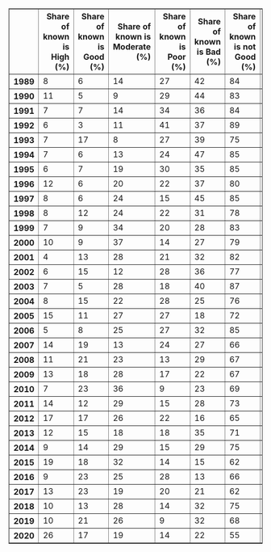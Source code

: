 <table border="1" class="dataframe">
  <thead>
    <tr style="text-align: right;">
      <th></th>
      <th>Share of known is High (%)</th>
      <th>Share of known is Good (%)</th>
      <th>Share of known is Moderate (%)</th>
      <th>Share of known is Poor (%)</th>
      <th>Share of known is Bad (%)</th>
      <th>Share of known is not Good (%)</th>
      <th>Status known (%)</th>
    </tr>
  </thead>
  <tbody>
    <tr>
      <th>1989</th>
      <td>8</td>
      <td>6</td>
      <td>14</td>
      <td>27</td>
      <td>42</td>
      <td>84</td>
      <td>16</td>
    </tr>
    <tr>
      <th>1990</th>
      <td>11</td>
      <td>5</td>
      <td>9</td>
      <td>29</td>
      <td>44</td>
      <td>83</td>
      <td>21</td>
    </tr>
    <tr>
      <th>1991</th>
      <td>7</td>
      <td>7</td>
      <td>14</td>
      <td>34</td>
      <td>36</td>
      <td>84</td>
      <td>18</td>
    </tr>
    <tr>
      <th>1992</th>
      <td>6</td>
      <td>3</td>
      <td>11</td>
      <td>41</td>
      <td>37</td>
      <td>89</td>
      <td>18</td>
    </tr>
    <tr>
      <th>1993</th>
      <td>7</td>
      <td>17</td>
      <td>8</td>
      <td>27</td>
      <td>39</td>
      <td>75</td>
      <td>19</td>
    </tr>
    <tr>
      <th>1994</th>
      <td>7</td>
      <td>6</td>
      <td>13</td>
      <td>24</td>
      <td>47</td>
      <td>85</td>
      <td>18</td>
    </tr>
    <tr>
      <th>1995</th>
      <td>6</td>
      <td>7</td>
      <td>19</td>
      <td>30</td>
      <td>35</td>
      <td>85</td>
      <td>20</td>
    </tr>
    <tr>
      <th>1996</th>
      <td>12</td>
      <td>6</td>
      <td>20</td>
      <td>22</td>
      <td>37</td>
      <td>80</td>
      <td>16</td>
    </tr>
    <tr>
      <th>1997</th>
      <td>8</td>
      <td>6</td>
      <td>24</td>
      <td>15</td>
      <td>45</td>
      <td>85</td>
      <td>20</td>
    </tr>
    <tr>
      <th>1998</th>
      <td>8</td>
      <td>12</td>
      <td>24</td>
      <td>22</td>
      <td>31</td>
      <td>78</td>
      <td>22</td>
    </tr>
    <tr>
      <th>1999</th>
      <td>7</td>
      <td>9</td>
      <td>34</td>
      <td>20</td>
      <td>28</td>
      <td>83</td>
      <td>23</td>
    </tr>
    <tr>
      <th>2000</th>
      <td>10</td>
      <td>9</td>
      <td>37</td>
      <td>14</td>
      <td>27</td>
      <td>79</td>
      <td>22</td>
    </tr>
    <tr>
      <th>2001</th>
      <td>4</td>
      <td>13</td>
      <td>28</td>
      <td>21</td>
      <td>32</td>
      <td>82</td>
      <td>23</td>
    </tr>
    <tr>
      <th>2002</th>
      <td>6</td>
      <td>15</td>
      <td>12</td>
      <td>28</td>
      <td>36</td>
      <td>77</td>
      <td>20</td>
    </tr>
    <tr>
      <th>2003</th>
      <td>7</td>
      <td>5</td>
      <td>28</td>
      <td>18</td>
      <td>40</td>
      <td>87</td>
      <td>22</td>
    </tr>
    <tr>
      <th>2004</th>
      <td>8</td>
      <td>15</td>
      <td>22</td>
      <td>28</td>
      <td>25</td>
      <td>76</td>
      <td>21</td>
    </tr>
    <tr>
      <th>2005</th>
      <td>15</td>
      <td>11</td>
      <td>27</td>
      <td>27</td>
      <td>18</td>
      <td>72</td>
      <td>20</td>
    </tr>
    <tr>
      <th>2006</th>
      <td>5</td>
      <td>8</td>
      <td>25</td>
      <td>27</td>
      <td>32</td>
      <td>85</td>
      <td>19</td>
    </tr>
    <tr>
      <th>2007</th>
      <td>14</td>
      <td>19</td>
      <td>13</td>
      <td>24</td>
      <td>27</td>
      <td>66</td>
      <td>20</td>
    </tr>
    <tr>
      <th>2008</th>
      <td>11</td>
      <td>21</td>
      <td>23</td>
      <td>13</td>
      <td>29</td>
      <td>67</td>
      <td>16</td>
    </tr>
    <tr>
      <th>2009</th>
      <td>13</td>
      <td>18</td>
      <td>28</td>
      <td>17</td>
      <td>22</td>
      <td>67</td>
      <td>20</td>
    </tr>
    <tr>
      <th>2010</th>
      <td>7</td>
      <td>23</td>
      <td>36</td>
      <td>9</td>
      <td>23</td>
      <td>69</td>
      <td>18</td>
    </tr>
    <tr>
      <th>2011</th>
      <td>14</td>
      <td>12</td>
      <td>29</td>
      <td>15</td>
      <td>28</td>
      <td>73</td>
      <td>17</td>
    </tr>
    <tr>
      <th>2012</th>
      <td>17</td>
      <td>17</td>
      <td>26</td>
      <td>22</td>
      <td>16</td>
      <td>65</td>
      <td>19</td>
    </tr>
    <tr>
      <th>2013</th>
      <td>12</td>
      <td>15</td>
      <td>18</td>
      <td>18</td>
      <td>35</td>
      <td>71</td>
      <td>22</td>
    </tr>
    <tr>
      <th>2014</th>
      <td>9</td>
      <td>14</td>
      <td>29</td>
      <td>15</td>
      <td>29</td>
      <td>75</td>
      <td>19</td>
    </tr>
    <tr>
      <th>2015</th>
      <td>19</td>
      <td>18</td>
      <td>32</td>
      <td>14</td>
      <td>15</td>
      <td>62</td>
      <td>21</td>
    </tr>
    <tr>
      <th>2016</th>
      <td>9</td>
      <td>23</td>
      <td>25</td>
      <td>28</td>
      <td>13</td>
      <td>66</td>
      <td>21</td>
    </tr>
    <tr>
      <th>2017</th>
      <td>13</td>
      <td>23</td>
      <td>19</td>
      <td>20</td>
      <td>21</td>
      <td>62</td>
      <td>18</td>
    </tr>
    <tr>
      <th>2018</th>
      <td>10</td>
      <td>13</td>
      <td>28</td>
      <td>14</td>
      <td>32</td>
      <td>75</td>
      <td>21</td>
    </tr>
    <tr>
      <th>2019</th>
      <td>10</td>
      <td>21</td>
      <td>26</td>
      <td>9</td>
      <td>32</td>
      <td>68</td>
      <td>21</td>
    </tr>
    <tr>
      <th>2020</th>
      <td>26</td>
      <td>17</td>
      <td>19</td>
      <td>14</td>
      <td>22</td>
      <td>55</td>
      <td>16</td>
    </tr>
  </tbody>
</table>